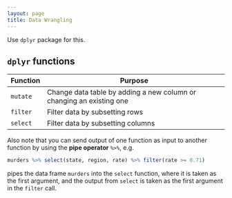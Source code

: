 ```yaml
---
layout: page
title: Data Wrangling
---
```

Use `dplyr` package for this.

## `dplyr` functions

Function | Purpose
---------|---------
`mutate` | Change data table by adding a new column or changing an existing one
`filter` | Filter data by subsetting rows
`select` | Filter data by subsetting columns

Also note that you can send output of one function as input to another function by using the **pipe operator** `%>%`, e.g.

```r
murders %>% select(state, region, rate) %>% filter(rate >= 0.71)
```

pipes the data frame `murders` into the `select` function, where it is taken as the first argument, and the output from `select` is taken as the first argument in the `filter` call.

